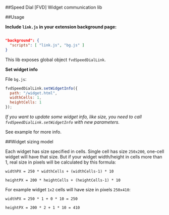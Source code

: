 ##Speed Dial [FVD] Widget communication lib

##Usage

**Include `link.js` in your extension background page:**

```json

"background": {
  "scripts": [ "link.js", "bg.js" ]
}

```

This lib exposes global object `fvdSpeedDialLink`.

**Set widget info**

File `bg.js`:

```javascript
fvdSpeedDialLink.setWidgetInfo({
  path: "/widget.html",
  widthCells: 1,
  heightCells: 1
});
```

*If you want to update some widget info, like size, you need to call `fvdSpeedDialLink.setWidgetInfo` with new parameters.*

See example for more info.

##Widget sizing model

Each widget has size specified in cells. Single cell has size `250x200`, one-cell widget will have that size.
But if your widget width/height in cells more than 1, real size in pixels will be calculated by this formula:

`widthPX = 250 * widthCells + (widthCells-1) * 10`

`heightPX = 200 * heightCells + (heightCells-1) * 10`

For example widget `1x2` cells will have size in pixels `250x410`:

`widthPX = 250 * 1 + 0 * 10 = 250`

`heightPX = 200 * 2 + 1 * 10 = 410`